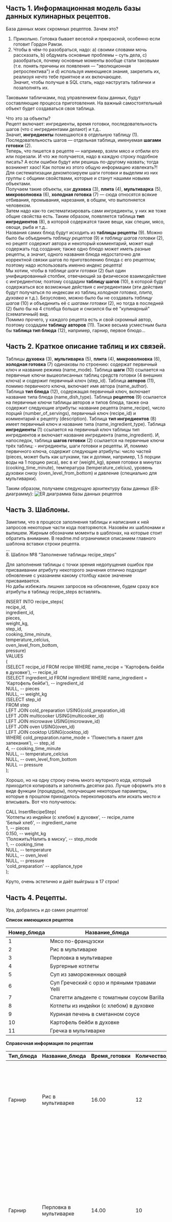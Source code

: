 ## **Часть 1. Информационная модель базы данных кулинарных рецептов.**  
База данных моих скромных рецептов. Зачем это?
1) Прикольно. Готовка бывает веселой и прекрасной, особенно если готовит Гордон Рамзи.  
2) Чтобы в чём-то разобраться, надо: a) своими словами мочь рассказать, b) обдумать основные проблемы – суть дела, c) разобраться, почему основные моменты вообще стали таковыми (т.е. понять причины их появления — "эволюционная ретроспектива") и d) используя имеющиеся знания, закрепить их, реализуя нечто тебе приятное и их включающее.  
Значит, чтобы получше в SQL стать, надо настругать таблички и позаполнять их.  

Таковыми табличками, под управлением базы данных, будут составляющие процесса приготовления.
На важный самостоятельный объект будет создаваться своя таблица.

Что это за объекты?  
Рецепт включает: ингредиенты, время готовки, последовательность шагов (что с ингредиентами делают) и т.д..  
Значит, **ингредиенты** помещаются в отдельную таблицу (1).  
Последовательность шагов — отдельная таблица, именуемая **шагами готовки** (2).  
Теперь, что пишется в рецепте — например, взяли мясо и отбили его или порезали.  И что же получается, надо в каждую строку подобное писать? А если ошибки будут или решишь по-другому назвать; тогда возникнет хаос! Как потом из этого общую информацию извлекать?! Для систематизации декомпозируем шаги готовки и выделим из них группы с общими свойствами, которые и станут нашими новыми объектами.  
Получаем такие объекты, как **духовка** (3), **плита** (4), **мультиварка** (5), **микроволновка** (6), **холодная готовка** (7) — сюда относятся всякие отбивания, промывания, нарезания, в общем, что выполняется человеком.  
Затем надо как-то систематизировать сами ингредиенты, у них же тоже общие свойства есть. Таким образом, появляется таблица **тип ингредиентов** (8), в которой содержатся такие вещи, как специи, мясо, овощи,  рыба и т.д..  
Названия самих блюд будут исходить из **таблицы рецепты** (9). Можно было бы объединить *таблицу рецептов* (9) и *таблицу шагов готовки* (2), но рецепт содержит автора и некоторый комментарий, может ещё  содержать год создания; также одно блюдо может иметь разные рецепты, а значит, одного названия блюда недостаточно для корректной связки шагов по приготволению блюда с его рецептом; поэтому надо использовать именно индекс рецепта!   
Мы хотим, чтобы в *таблице шаги готовки* (2) был один унифицированный столбик, отвечающий за физическое взаимодействие с ингредиентом; поэтому создадим **таблицу шагов** (10), в которой будут содержаться все  возможные действия с ингредиентами (эти действия будут получаться по индексам из таблиц *холодная готовка*, *плита*, *духовка* и т.д.). Безусловно, можно было бы не создавать *таблицу шагов* (10) и объединить  её с *шагами готовки* (2), но тогда в последней (2) было бы на 4 столбца больше и снизился бы её "кулинарный" (схематичный) вид.  
Помимо прочего, у каждого рецепта есть и свой скромный автор, поэтому создадим **таблицу авторов** (11). Также весьма усместным была бы **таблица тип блюда** (12), например, гарнир, первое блюдо...

## **Часть 2. Краткое описание таблиц и их связей.**  
Таблицы **духовка** (3), **мультиварка** (5), **плита** (4), **микроволновка** (6), **холодная готовка** (7) одинаковы по строению: содержат первичный ключ и название режима (name_mode). Таблица **шаги** (10) ссылается на первичные ключи вышеописанных таблиц средств готовки (4 внешних ключа) и содержит первичный ключ (step_id). Таблица **авторов** (11), помимо первичного ключа, включает имя автора (name_author). Таблица **тип блюда** (12), содержащая первичный ключ, включает название типа блюда (name_dish_type). Таблица **рецептов** (9) ссылается на первичные ключи таблицы авторов и типов блюда, также она содержит следующие атрибуты: название рецепта (name_recipe), число порций (number_of_servings), первичный ключ (recipe_id) и комментарий к рецепту (description). Таблица **тип ингредиентов** (8) имеет первичный ключ и название типа (name_ingredient_type). Таблица **ингредиенты** (1) ссылается на первичный ключ таблицы тип ингредиентов и включает название ингредиента (name_ingredient). И, напоследок, таблица **шагов готовки** (2) ссылается на первичные ключи трёх таблиц: - ингредиенты, шаги готовки и рецепты. И, помимо первичного ключа, содержит следующие атрибуты: число частей (pieces, может быть как штуками, так и долями, например, 1.5 порции воды на 1 порцию риса), вес в кг (weight_kg), время готовки в минутах (cooking_time_minute), температура (temperature_celcius), уровень духовки снизу (oven_level_from_bottom) и давление (специально для мультиварки).  
  
Таким образом, получаем следующую архитектуру базы данных (ER-диаграмму):
![ER диаграмма базы данных рецептов](https://github.com/Paradise151/My_recipes_database/blob/main/ER%20diagram%20of%20Recipe%20DB.png)
## **Часть 3. Шаблоны.**  
Заметим, что в процессе заполнения таблицы и написания к ней запросов некоторые части кода повторяются. Назовём их шаблонами и выпишем. Жирным обозначим моменты в шаблонах, на которые стоит обратить внимание.
В readme.md ограничимся описанием главного шаблона вставки строки рецепта.  
...    
8. Шаблон №8 “Заполнение таблицы recipe_steps”

Для заполнения таблицы с точки зрения недопущения ошибок при присваивании атрибуту некоторого значения отлично подходит обновление с указанием какому столбцу какое значение присваивается.  
Но дабы избежать лишних запросов на обновление, будем сразу все атрибуты в таблицу recipe_steps вставлять.  

INSERT INTO recipe_steps(  
    recipe_id,  
    ingredient_id,  
    pieces,  
    weight_kg,  
    step_id,  
    cooking_time_minute,  
    temperature_celcius,    
    oven_level_from_bottom,  
    pressure)  
VALUES  
(  
(SELECT recipe_id FROM recipe WHERE name_recipe = 'Картофель бейби в духовке'),  -- recipe_id  
(SELECT ingredient_id FROM ingredient WHERE name_ingredient  = 'Картофель бейби'),  -- ingredient_id  
NULL,  -- pieces  
NULL,  -- weight_kg  
(SELECT step_id    
 FROM step   
	 LEFT JOIN  cold_preparation USING(cold_preparation_id)  
	 LEFT JOIN  multicooker USING(multicooker_id)  
	 LEFT JOIN  microwave USING(microwave_id)  
	 LEFT JOIN oven USING(oven_id)  
	 LEFT JOIN cooktop USING(cooktop_id)  
 WHERE cold_preparation.name_mode = 'Поместить в пакет для запекания'),   -- step_id  
4,  -- cooking_time_minute  
NULL,  -- temperature_celcius  
NULL,  -- oven_level_from_bottom  
NULL  -- pressure  
);  

Хорошо, но на одну строку очень много муторного кода, который приходится копировать и заполнять десятки раз. Лучше оформить это в виде функции (процедуры), получающие некоторые параметры, которые в прошлом приходилось перекопировать или искать место и вписывать. Вот что получилось:  

CALL InsertRecipeStep(  
    'Котлеты из индейки (с хлебом) в духовке',  -- recipe_name  
    'Белый хлеб',                               -- ingredient_name  
    1,                                       -- pieces  
    0.150,                                       -- weight_kg  
    'Положить/Налить в миску',                          -- step_mode  
    1,                                          -- cooking_time  
    NULL,                                       -- temperature  
    NULL,                                       -- oven_level  
    NULL,                                       -- pressure  
    'cold_preparation'                                      -- appliance_type  
);    

Круто, очень эстетично и даёт выйгрыш в 17 строк!

## **Часть 4. Рецепты.**
Ура, добрались и до самих рецептов!  

**Список имеющихся рецептов**  

|Номер_блюда|Название_блюда                              |
|-----------|--------------------------------------------|
|1          |Мясо по-французски                          |
|2          |Рис в мультиварке                           |
|3          |Перловка в мультиварке                      |
|4          |Бургерные котлеты                           |
|5          |Суп из замороженных овощей                  |
|6          |Суп Греческий с орзо и пряными травами Yelli|
|7          |Спагетти альденте с томатным соусом Barilla |
|8          |Котлеты из индейки (с хлебом) в духовке     |
|9          |Куриная печень в сметанном соусе            |
|10         |Картофель бейби в духовке                   |
|11         |Гречка в мультиварке                        |


**Справочная информация по рецептам** 

|Тип_блюда|Название_блюда                              |Время_готовки|Количество_порций|Вегетарианское|Описание_блюда                                                                                                                                                                                                                                                                        |
|---------|--------------------------------------------|-------------|-----------------|--------------|--------------------------------------------------------------------------------------------------------------------------------------------------------------------------------------------------------------------------------------------------------------------------------------|
|Гарнир   |Рис в мультиварке                           |16.00        |12               |Да            |Рис в мультиварке - блюдо, не требующее усилий и какого-либо контроля. Но оно коварное - может получиться как переваренным, так и суховатым. Будьте начеку.                                                                                                                           |
|Гарнир   |Перловка в мультиварке                      |14.00        |10               |Да            |Приготовление перловки в мультиварке сохраняет знакомый и любимый нами вкус, при этом значительно экономя время. Вместо стандартных 50–60 минут варки на плите, весь процесс в мультиварке занимает всего около 30 минут, из которых непосредственно на готовку уходит около 10 минут.|
|Гарнир   |Спагетти альденте с томатным соусом Barilla |32.00        |9                |Да            |Приятный итальянский гарнир. Особо приятен сразу после приготовления. Не жалейте томатный соус. Вместе с хорошей отбивной позволит вам забыть о всех невзгодах.                                                                                                                       |
|Гарнир   |Картофель бейби в духовке                   |72.50        |7                |Да            |Картофель по-деревенски. И этим всё сказано.                                                                                                                                                                                                                                          |
|Гарнир   |Гречка в мультиварке                        |19.00        |9                |Да            |Если не хотите стоять у плиты или боитесь, что гречка подгорит, то рецепт для вас. Но учтите, что она вероятно переварится.                                                                                                                                                           |
|Основное блюдо|Мясо по-французски                          |82.00        |12               |Нет           |Чудесное, сытное, мягкое и сочное праздничное блюдо. Мясо по-французски никого не оставит равнодушным.                                                                                                                                                                                |
|Основное блюдо|Бургерные котлеты                           |64.00        |10               |Нет           |Вдохновившись котлетами из бургеров, я придумал сделать из них самостоятельное блюдо. Тонкие и с дымком, бургерные котлеты позволяют быстро и с удовольствием перекусить в любое время суток.                                                                                         |
|Основное блюдо|Котлеты из индейки (с хлебом) в духовке     |63.00        |15               |Нет           |Котлеты с добавлением хлеба вас не подведут и позволят в течении нескольких сытно кушать.                                                                                                                                                                                             |
|Первое блюдо|Суп из замороженных овощей                  |24.00        |8                |Да            |Удивительно приятное и простое блюдо. Овощной супчик - самое то, когда устал от замысловатых и тяжелых блюд.                                                                                                                                                                          |
|Первое блюдо|Суп Греческий с орзо и пряными травами Yelli|39.00        |10               |Да            |Сытный суп с насыщенным вкусом душистых трав и пастой Орзо. Сухой набор удобно приготовить самостоятельно, главное — следить, чтобы паста не переварилась. Дополнить любимую порцию можно ложечкой охлаждённой сметаны.                                                               |

